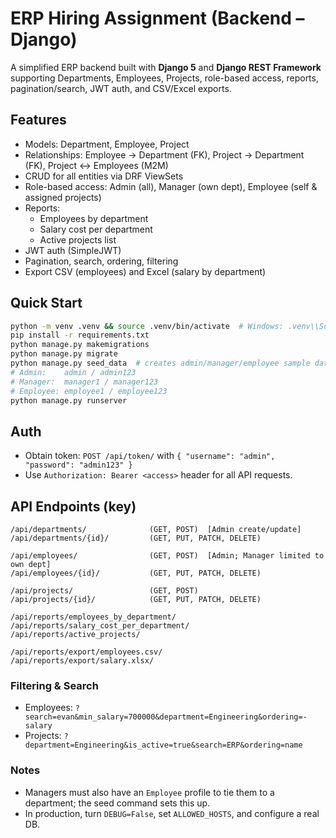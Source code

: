 # ERP Hiring Assignment (Backend – Django)

A simplified ERP backend built with **Django 5** and **Django REST Framework** supporting Departments, Employees, Projects, role-based access, reports, pagination/search, JWT auth, and CSV/Excel exports.

## Features
- Models: Department, Employee, Project
- Relationships: Employee → Department (FK), Project → Department (FK), Project ↔ Employees (M2M)
- CRUD for all entities via DRF ViewSets
- Role-based access: Admin (all), Manager (own dept), Employee (self & assigned projects)
- Reports:
  - Employees by department
  - Salary cost per department
  - Active projects list
- JWT auth (SimpleJWT)
- Pagination, search, ordering, filtering
- Export CSV (employees) and Excel (salary by department)

## Quick Start

```bash
python -m venv .venv && source .venv/bin/activate  # Windows: .venv\\Scripts\\activate
pip install -r requirements.txt
python manage.py makemigrations
python manage.py migrate
python manage.py seed_data  # creates admin/manager/employee sample data
# Admin:    admin / admin123
# Manager:  manager1 / manager123
# Employee: employee1 / employee123
python manage.py runserver
```

## Auth
- Obtain token: `POST /api/token/` with `{ "username": "admin", "password": "admin123" }`
- Use `Authorization: Bearer <access>` header for all API requests.

## API Endpoints (key)
```
/api/departments/              (GET, POST)  [Admin create/update]
/api/departments/{id}/         (GET, PUT, PATCH, DELETE)

/api/employees/                (GET, POST)  [Admin; Manager limited to own dept]
/api/employees/{id}/           (GET, PUT, PATCH, DELETE)

/api/projects/                 (GET, POST)
/api/projects/{id}/            (GET, PUT, PATCH, DELETE)

/api/reports/employees_by_department/
/api/reports/salary_cost_per_department/
/api/reports/active_projects/

/api/reports/export/employees.csv/
/api/reports/export/salary.xlsx/
```

### Filtering & Search
- Employees: `?search=evan&min_salary=700000&department=Engineering&ordering=-salary`
- Projects: `?department=Engineering&is_active=true&search=ERP&ordering=name`

### Notes
- Managers must also have an `Employee` profile to tie them to a department; the seed command sets this up.
- In production, turn `DEBUG=False`, set `ALLOWED_HOSTS`, and configure a real DB.
